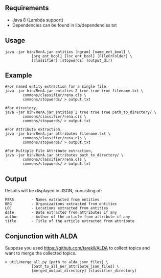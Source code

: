 Requirements
------------
* Java 8 (Lambda support)
* Dependencies can be found in lib/dependencies.txt

Usage
-----
	java -jar bin/RenA.jar entities [ngram] [name_ent_bool] \
	            [org_ent_bool] [loc_ent_bool] [FileOrFolder] \
	            [classifier] [stopwords] (output_dir)

Example
--------
    #For named entity extraction for a single file,
    java -jar bin/RenA.jar entities 2 true true true filename.txt \
            commons/classifier/rena.cls \
            commons/stopwords/ > output.txt

    #For directory,
    java -jar bin/RenA.jar entities 2 true true true path_to_directory/ \
            commons/classifier/rena.cls \
            commons/stopwords/ > output.txt

    #For Attribute extraction,
    java -jar bin/RenA.jar attributes filename.txt \
            commons/classifier/rena.cls \
            commons/stopwords/ > output.txt
    
    #For Multiple File Attribute extraction,
    java -jar bin/RenA.jar attributes path_to_directory/ \
            commons/classifier/rena.cls \
            commons/stopwords/ > output.txt   
    
Output
------
Results will be displayed in JSON, consisting of:

    PERS        - Names extracted from entities
    ORG         - Organizations extracted from entities
    LOC         - Locations extracted from entities
    date        - Date extracted from attributes if any
    author      - Author of the article from attribute if any
    title       - Title of the article extracted from attribute
    
Conjunction with ALDA
------
Suppose you used https://github.com/tarekll/ALDA to collect topics and want to merge the collected topics.

	> util/merge_all.py [path_to_alda_json_files] \
			    [path_to_all_ner_attribute_json_files] \
			    [merged_output_directory] (classifier_directory)
